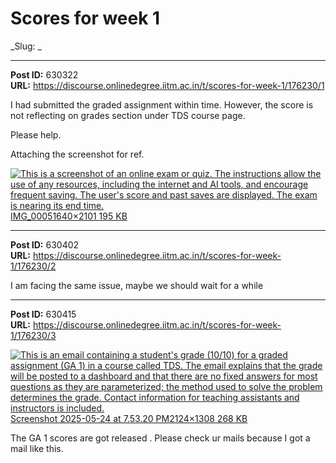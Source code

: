 # Scores for week 1
_Slug: _

---
**Post ID:** 630322  
**URL:** https://discourse.onlinedegree.iitm.ac.in/t/scores-for-week-1/176230/1  

I had submitted the graded assignment within time. However, the score is not reflecting on grades section under TDS course page.


Please help.


Attaching the screenshot for ref.


[![This is a screenshot of an online exam or quiz.  The instructions allow the use of any resources, including the internet and AI tools, and encourage frequent saving.  The user's score and past saves are displayed.  The exam is nearing its end time.
](https://europe1.discourse-cdn.com/flex013/uploads/iitm/optimized/3X/c/d/cd00d094090dc4c050a9c4dbc6090fbcc0bde484_2_390x500.jpeg)IMG_00051640×2101 195 KB](https://europe1.discourse-cdn.com/flex013/uploads/iitm/original/3X/c/d/cd00d094090dc4c050a9c4dbc6090fbcc0bde484.jpeg)

---
**Post ID:** 630402  
**URL:** https://discourse.onlinedegree.iitm.ac.in/t/scores-for-week-1/176230/2  

I am facing the same issue, maybe we should wait for a while

---
**Post ID:** 630415  
**URL:** https://discourse.onlinedegree.iitm.ac.in/t/scores-for-week-1/176230/3  

[![This is an email containing a student's grade (10/10) for a graded assignment (GA 1) in a course called TDS.  The email explains that the grade will be posted to a dashboard and that there are no fixed answers for most questions as they are parameterized; the method used to solve the problem determines the grade. Contact information for teaching assistants and instructors is included.](https://europe1.discourse-cdn.com/flex013/uploads/iitm/optimized/3X/4/8/4891cbbfe49db326fc67c8e20e74c7b9db10dbe0_2_690x424.png)Screenshot 2025-05-24 at 7.53.20 PM2124×1308 268 KB](https://europe1.discourse-cdn.com/flex013/uploads/iitm/original/3X/4/8/4891cbbfe49db326fc67c8e20e74c7b9db10dbe0.png)


The GA 1 scores are got released . Please check ur mails because I got a mail like this.

